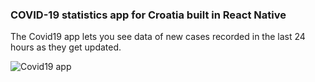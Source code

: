### COVID-19 statistics app for Croatia built in React Native

The Covid19 app lets you see data of new cases recorded in the last 24 hours as they get updated.

![Covid19 app](../media/assets/covid19.png?raw=true)